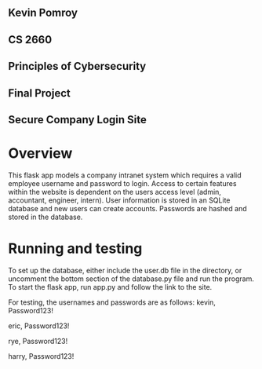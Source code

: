 ## Kevin Pomroy
## CS 2660
## Principles of Cybersecurity
## Final Project
## Secure Company Login Site

# Overview
This flask app models a company intranet system which requires a valid employee username and password to login. Access to certain features within the website is dependent on the users access level (admin, accountant, engineer, intern). User information is stored in an SQLite database and new users can create accounts. Passwords are hashed and stored in the database. 

# Running and testing
To set up the database, either include the user.db file in the directory, or uncomment the bottom section of the database.py file and run the program. To start the flask app, run app.py and follow the link to the site. 

For testing, the usernames and passwords are as follows:
kevin, Password123!

eric, Password123!

rye, Password123!

harry, Password123!